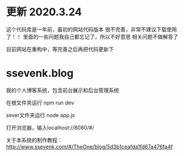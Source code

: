 # 更新 2020.3.24
这个代码库是一年前，最初的网站代码版本
很不完善，非常不建议下载使用了！！
里面的一些问题我自己都忘记了，所以不好意思 相关问题不做解答了

目前网站在重构中，等完善之后再把代码更新下

# ssevenk.blog
我的个人博客系统，包含前台展示和后台管理系统

在根文件夹运行
npm run dev

sever文件夹运行
node app.js

打开浏览器，输入localhost://8080/#/

关于本系统的制作教程：http://www.ssevenk.com/#/TheOne/blog/5d3b1ceafda1fd67a476fa4f


